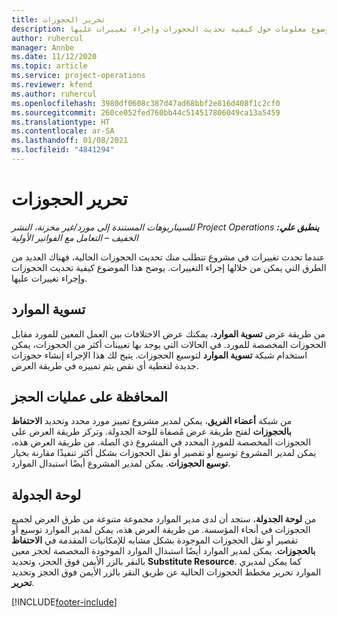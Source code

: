 ```yaml
---
title: تحرير الحجوزات
description: يوفر هذا الموضوع معلومات حول كيفية تحديث الحجوزات وإجراء تغييرات عليها.
author: ruhercul
manager: Annbe
ms.date: 11/12/2020
ms.topic: article
ms.service: project-operations
ms.reviewer: kfend
ms.author: ruhercul
ms.openlocfilehash: 3980df0608c387d47ad68bbf2e816d408f1c2cf0
ms.sourcegitcommit: 260ce052fed760bb44c514517806049ca13a5459
ms.translationtype: HT
ms.contentlocale: ar-SA
ms.lasthandoff: 01/08/2021
ms.locfileid: "4841294"
---
```

# <a name="edit-bookings"></a>تحرير الحجوزات

_**ينطبق علي:** ‏‫Project Operations للسيناريوهات المستندة إلى مورد/غير مخزنة‬، ‏‫النشر الخفيف – التعامل مع الفواتير الأولية‬_


عندما تحدث تغييرات في مشروع تتطلب منك تحديث الحجوزات الحالية، فهناك العديد من الطرق التي يمكن من خلالها إجراء التغييرات. يوضح هذا الموضوع كيفية تحديث الحجوزات وإجراء تغييرات عليها.

## <a name="resource-reconciliation"></a>تسوية الموارد

من طريقة عرض **تسوية الموارد**، يمكنك عرض الاختلافات بين العمل المعين للمورد مقابل الحجوزات المخصصة للمورد. في الحالات التي يوجد بها تعيينات أكثر من الحجوزات، يمكن استخدام شبكة **تسوية الموارد** لتوسيع الحجوزات. يتيح لك هذا الإجراء إنشاء حجوزات جديدة لتغطية أي نقص يتم تمييزه في طريقة العرض.

## <a name="maintain-bookings"></a>المحافظة على عمليات الحجز

من شبكة **أعضاء الفريق**، يمكن لمدير مشروع تمييز مورد محدد وتحديد **الاحتفاظ بالحجوزات** لفتح طريقة عرض مُصفاة للوحة الجدولة. وتركز طريقة العرض على الحجوزات المخصصة للمورد المحدد في المشروع ذي الصلة. من طريقة العرض هذه، يمكن لمدير المشروع توسيع أو تقصير أو نقل الحجوزات بشكل أكثر تنفيذًا مقارنة بخيار **توسيع الحجوزات**. يمكن لمدير المشروع أيضًا استبدال الموارد.

## <a name="schedule-board"></a>لوحة الجدولة

من **لوحة الجدولة**، ستجد أن لدى مدير الموارد مجموعة متنوعة من طرق العرض لجميع الحجوزات في أنحاء المؤسسة. من طريقة العرض هذه، يمكن لمدير الموارد توسيع أو تقصير أو نقل الحجوزات الموجودة بشكل مشابه للإمكانيات المقدمة في **الاحتفاظ بالحجوزات**. يمكن لمدير الموارد أيضًا استبدال الموارد الموجودة المخصصة لحجز معين بالنقر بالزر الأيمن فوق الحجز، وتحديد **Substitute Resource**. كما يمكن لمديري الموارد تحرير مخطط الحجوزات الحالية عن طريق النقر بالزر الأيمن فوق الحجز وتحديد **تحرير**.


[!INCLUDE[footer-include](../includes/footer-banner.md)]